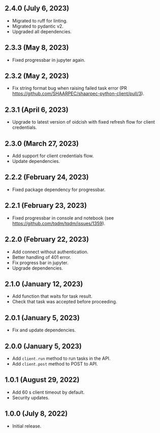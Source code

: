 ## 2.4.0 (July 6, 2023)

-   Migrated to ruff for linting.
-   Migrated to pydantic v2.
-   Upgraded all dependencies.

## 2.3.3 (May 8, 2023)

-   Fixed progressbar in jupyter again.

## 2.3.2 (May 2, 2023)

-   Fix string format bug when raising failed task error (PR https://github.com/SHAARPEC/shaarpec-python-client/pull/3).

## 2.3.1 (April 6, 2023)

-   Upgrade to latest version of oidcish with fixed refresh flow for client credentials.

## 2.3.0 (March 27, 2023)

-   Add support for client credentials flow.
-   Update dependencies.

## 2.2.2 (February 24, 2023)

-   Fixed package dependency for progressbar.

## 2.2.1 (February 23, 2023)

-   Fixed progressbar in console and notebook (see https://github.com/tqdm/tqdm/issues/1359).

## 2.2.0 (February 22, 2023)

-   Add connect without authentication.
-   Better handling of 401 error.
-   Fix progress bar in jupyter.
-   Upgrade dependencies.

## 2.1.0 (January 12, 2023)

-   Add function that waits for task result.
-   Check that task was accepted before proceeding.

## 2.0.1 (January 5, 2023)

-   Fix and update dependencies.

## 2.0.0 (January 5, 2023)

-   Add `client.run` method to run tasks in the API.
-   Add `client.post` method to POST to API.

## 1.0.1 (August 29, 2022)

-   Add 60 s client timeout by default.
-   Security updates.

## 1.0.0 (July 8, 2022)

-   Initial release.
